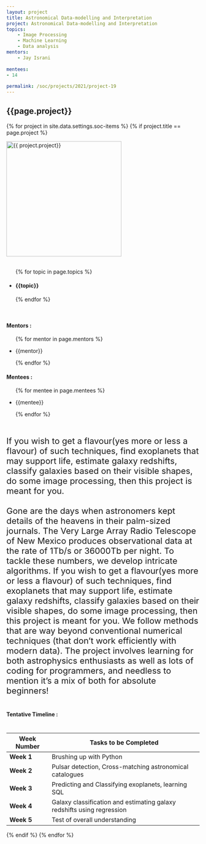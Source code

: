 ```yaml
---
layout: project
title: Astronomical Data-modelling and Interpretation
project: Astronomical Data-modelling and Interpretation
topics:
    - Image Processing
    - Machine Learning
    - Data analysis
mentors:
    - Jay Israni
    
mentees:
- 14 
    
permalink: /soc/projects/2021/project-19
---
```


<h2 class="display1 m-3 p-3 text-center">{{page.project}}</h2>

{% for project in site.data.settings.soc-items %}
{% if project.title == page.project %}
<div>
    <img src="{{ site.baseurl }}/{{ project.image }}"  width = "300" height="300" alt="{{ project.project}}" class="border rounded img-soc">
</div>
<div>
    <br>
    <ul>
        {% for topic in page.topics %}
        <li><h4 class="text-primary text-center">{{topic}}</h4></li>
        {% endfor %}
    </ul>
    <br>
    <h4 class="display3  ">Mentors :</h4> 
    <ul>
        {% for mentor in page.mentors %}
        <li><p class="lead">{{mentor}}</p></li>
        {% endfor %}
    </ul>
    <h4 class="display3  ">Mentees :</h4> 
    <ul>
        {% for mentee in page.mentees %}
        <li><p class="lead">{{mentee}}</p></li>
        {% endfor %}
    </ul>
</div>
<div>
    <p class="display3" style = "font-size:22px;" >
        <br>
        If you wish to get a flavour(yes more or less a flavour) of such techniques, find exoplanets that may support life, estimate galaxy redshifts, classify galaxies based on their visible shapes, do some image processing, then this project is meant for you.
        <br><br>
        Gone are the days when astronomers kept details of the heavens in their palm-sized journals. The Very Large Array Radio Telescope of New Mexico produces observational data at the rate of 1Tb/s or 36000Tb per night. To tackle these numbers, we develop intricate algorithms. If you wish to get a flavour(yes more or less a flavour) of such techniques, find exoplanets that may support life, estimate galaxy redshifts, classify galaxies based on their visible shapes, do some image processing, then this project is meant for you. We follow methods that are way beyond conventional numerical techniques (that don’t work efficiently with modern data). The project involves learning for both astrophysics enthusiasts as well as lots of coding for programmers, and needless to mention it’s a mix of both for absolute beginners!
        <br>
    </p>
</div>
<div>
    <h4 class="display3" style="margin:40px 0px 40px 0px;">Tentative Timeline :</h4>
    <table class= "table table-striped">
  <thead>
    <tr>
      <th>Week Number</th>
      <th>Tasks to be Completed</th>
    </tr>
  </thead>
  <tbody>
    <tr>
      <td><strong>Week 1</strong></td>
      <td>Brushing up with Python</td>
    </tr>
    <tr>
      <td><strong>Week 2</strong></td>
      <td>Pulsar detection, Cross-matching astronomical catalogues</td>
    </tr>
    <tr>
      <td><strong>Week 3</strong></td>
      <td>Predicting and Classifying exoplanets, learning SQL</td>
    </tr>
    <tr>
      <td><strong>Week 4</strong></td>
      <td>Galaxy classification and estimating galaxy redshifts using regression</td>
    </tr>
    <tr>
      <td><strong>Week 5</strong></td>
      <td>Test of overall understanding</td>
    </tr>
  </tbody>
</table>
</div>
{% endif %}
{% endfor %}
